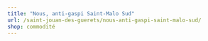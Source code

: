 ```yaml
---
title: "Nous, anti-gaspi Saint-Malo Sud"
url: /saint-jouan-des-guerets/nous-anti-gaspi-saint-malo-sud/
shop: commodité
---
```

